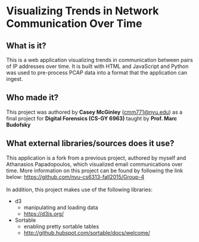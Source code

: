 # Visualizing Trends in Network Communication Over Time

## What is it?
This is a web application visualizing trends in communication between pairs of IP addresses over time. It is built with HTML and JavaScript and Python was used to pre-process PCAP data into a format that the application can ingest.

## Who made it?
This project was authored by **Casey McGinley** (cmm771@nyu.edu) as a final project for **Digital Forensics (CS-GY 6963)** taught by **Prof. Marc Budofsky**

## What external libraries/sources does it use?
This application is a fork from a previous project, authored by myself and Athanasios Papadopoulos, which visualized email communications over time. More information on this project can be found by following the link below:
https://github.com/nyu-cs6313-fall2015/Group-4
<br/><br/>
In addition, this project makes use of the following libraries:
- d3
  - manipulating and loading data
  - https://d3js.org/
- Sortable
  - enabling pretty sortable tables
  - http://github.hubspot.com/sortable/docs/welcome/ 
